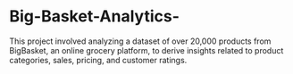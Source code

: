 # Big-Basket-Analytics-
This project involved analyzing a dataset of over 20,000 products from BigBasket, an online grocery platform, to derive insights related to product categories, sales, pricing, and customer ratings. 
